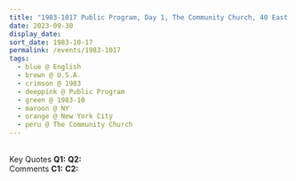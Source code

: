 ```yaml
---
title: "1983-1017 Public Program, Day 1, The Community Church, 40 East and 35th Street, Manhattan, New York City, NY, U.S.A."
date: 2023-09-30
display_date: 
sort_date: 1983-10-17
permalink: /events/1983-1017
tags:
  - blue @ English
  - brown @ U.S.A.
  - crimson @ 1983
  - deeppink @ Public Program
  - green @ 1983-10
  - maroon @ NY
  - orange @ New York City
  - peru @ The Community Church
---
```


<br>

<wave-list>
  <list-title color="DarkSeaGreen" width="55">Key Quotes</list-title>
  <list-item color="BlanchedAlmond" width="280"><b>Q1:</b> <i></i></list-item>
  <list-item color="Lavender" width="280"><b>Q2:</b> <i></i></list-item>
</wave-list>

<br>

<wave-list>
  <list-title color="DarkSeaGreen" width="55">Comments</list-title>
  <list-item color="BlanchedAlmond" width="280"><b>C1:</b> <i></i></list-item>
  <list-item color="Lavender" width="280"><b>C2:</b> <i></i></list-item>
</wave-list>